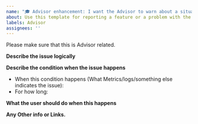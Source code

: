 ```yaml
---
name: "🎓 Advisor enhancement: I want the Advisor to warn about a situation"
about: Use this template for reporting a feature or a problem with the Advisor
labels: Advisor
assignees: ''
---
```


Please make sure that this is Advisor related. 

**Describe the issue logically**

**Describe the condition when the issue happens**
- When this condition happens (What Metrics/logs/something else indicates the issue):
- For how long:

**What the user should do when this happens**

**Any Other info or Links.**